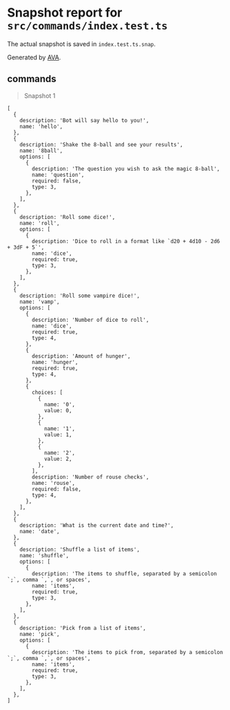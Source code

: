 # Snapshot report for `src/commands/index.test.ts`

The actual snapshot is saved in `index.test.ts.snap`.

Generated by [AVA](https://avajs.dev).

## commands

> Snapshot 1

    [
      {
        description: 'Bot will say hello to you!',
        name: 'hello',
      },
      {
        description: 'Shake the 8-ball and see your results',
        name: '8ball',
        options: [
          {
            description: 'The question you wish to ask the magic 8-ball',
            name: 'question',
            required: false,
            type: 3,
          },
        ],
      },
      {
        description: 'Roll some dice!',
        name: 'roll',
        options: [
          {
            description: 'Dice to roll in a format like `d20 + 4d10 - 2d6 + 3dF + 5`',
            name: 'dice',
            required: true,
            type: 3,
          },
        ],
      },
      {
        description: 'Roll some vampire dice!',
        name: 'vamp',
        options: [
          {
            description: 'Number of dice to roll',
            name: 'dice',
            required: true,
            type: 4,
          },
          {
            description: 'Amount of hunger',
            name: 'hunger',
            required: true,
            type: 4,
          },
          {
            choices: [
              {
                name: '0',
                value: 0,
              },
              {
                name: '1',
                value: 1,
              },
              {
                name: '2',
                value: 2,
              },
            ],
            description: 'Number of rouse checks',
            name: 'rouse',
            required: false,
            type: 4,
          },
        ],
      },
      {
        description: 'What is the current date and time?',
        name: 'date',
      },
      {
        description: 'Shuffle a list of items',
        name: 'shuffle',
        options: [
          {
            description: 'The items to shuffle, separated by a semicolon `;`, comma `,`, or spaces',
            name: 'items',
            required: true,
            type: 3,
          },
        ],
      },
      {
        description: 'Pick from a list of items',
        name: 'pick',
        options: [
          {
            description: 'The items to pick from, separated by a semicolon `;`, comma `,`, or spaces',
            name: 'items',
            required: true,
            type: 3,
          },
        ],
      },
    ]
